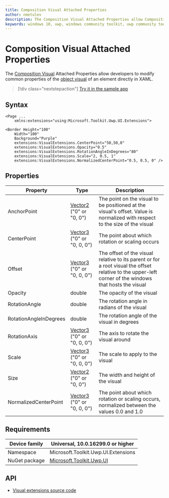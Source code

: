 ```yaml
---
title: Composition Visual Attached Properties
author: nmetulev
description: The Composition Visual Attached Properties allow Composition Visual Properties to be modified directly in XAML
keywords: windows 10, uwp, windows community toolkit, uwp community toolkit, uwp toolkit, Visual, composition, xaml, attached property
---
```


# Composition Visual Attached Properties

The [Composition Visual](https://docs.microsoft.com/dotnet/api/microsoft.toolkit.uwp.ui.extensions.visualextensions) Attached Properties allow developers to modify common properties of the [object visual](https://docs.microsoft.com/uwp/api/Windows.UI.Composition.Visual) of an element directly in XAML.

> [!div class="nextstepaction"]
> [Try it in the sample app](uwpct://Extensions?sample=Visual%20Extensions)

## Syntax

```xaml
<Page ...
    xmlns:extensions="using:Microsoft.Toolkit.Uwp.UI.Extensions">

<Border Height="100"
	Width="100"
	Background="Purple"
	extensions:VisualExtensions.CenterPoint="50,50,0"
	extensions:VisualExtensions.Opacity="0.5"
	extensions:VisualExtensions.RotationAngleInDegrees="80"
	extensions:VisualExtensions.Scale="2, 0.5, 1"
	extensions:VisualExtensions.NormalizedCenterPoint="0.5, 0.5, 0" />
```

## Properties

| Property | Type | Description |
| -- | -- | -- |
| AnchorPoint | [Vector2](https://docs.microsoft.com/uwp/api/Windows.Foundation.Numerics.Vector2) ("0" or "0, 0") | The point on the visual to be positioned at the visual's offset. Value is normalized with respect to the size of the visual |
| CenterPoint | [Vector3](https://docs.microsoft.com/uwp/api/Windows.Foundation.Numerics.Vector3) ("0" or "0, 0, 0") | The point about which rotation or scaling occurs |
| Offset | [Vector3](https://docs.microsoft.com/uwp/api/Windows.Foundation.Numerics.Vector3) ("0" or "0, 0, 0") | The offset of the visual relative to its parent or for a root visual the offset relative to the upper-left corner of the windows that hosts the visual |
| Opacity | double | The opacity of the visual |
| RotationAngle | double | The rotation angle in radians of the visual |
| RotationAngleInDegrees | double | The rotation angle of the visual in degrees |
| RotationAxis | [Vector3](https://docs.microsoft.com/uwp/api/Windows.Foundation.Numerics.Vector3) ("0" or "0, 0, 0") | The axis to rotate the visual around |
| Scale | [Vector3](https://docs.microsoft.com/uwp/api/Windows.Foundation.Numerics.Vector3) ("0" or "0, 0, 0") | The scale to apply to the visual |
| Size | [Vector2](https://docs.microsoft.com/uwp/api/Windows.Foundation.Numerics.Vector2) ("0" or "0, 0") | The width and height of the visual |
| NormalizedCenterPoint | [Vector3](https://docs.microsoft.com/uwp/api/Windows.Foundation.Numerics.Vector3) ("0" or "0, 0, 0") | The point about which rotation or scaling occurs, normalized between the values 0.0 and 1.0 |

## Requirements

| Device family | Universal, 10.0.16299.0 or higher |
| --- | --- |
| Namespace | Microsoft.Toolkit.Uwp.UI.Extensions |
| NuGet package | [Microsoft.Toolkit.Uwp.UI](https://www.nuget.org/packages/Microsoft.Toolkit.Uwp.UI/) |

## API

* [Visual extensions source code](https://github.com/Microsoft/WindowsCommunityToolkit//blob/master/Microsoft.Toolkit.Uwp.UI/Extensions/Visual/VisualExtensions.cs)
